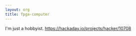 ```yaml
---
layout: org
title: fpga-computer
---
```

I'm just a hobbyist. https://hackaday.io/projects/hacker/10708

